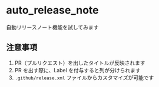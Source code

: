# auto_release_note

自動リリースノート機能を試してみます

## 注意事項

1. PR（プルリクエスト）を出したタイトルが反映されます
2. PR を出す際に、Label を付与すると列が分けられます
3. `.github/release.xml` ファイルからカスタマイズが可能です
